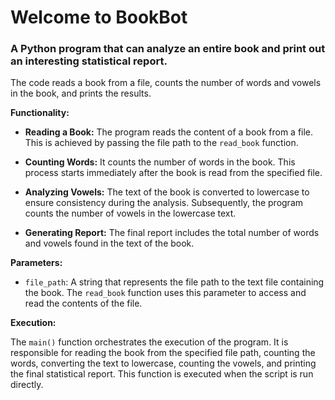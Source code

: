 # Welcome to BookBot

### A Python program that can analyze an entire book and print out an interesting statistical report.

The code reads a book from a file, counts the number of words and vowels in the book, and prints the results.

**Functionality:**

- **Reading a Book:**
  The program reads the content of a book from a file. This is achieved by passing the file path to the `read_book` function.

- **Counting Words:**
  It counts the number of words in the book. This process starts immediately after the book is read from the specified file.

- **Analyzing Vowels:**
  The text of the book is converted to lowercase to ensure consistency during the analysis. Subsequently, the program counts the number of vowels in the lowercase text.

- **Generating Report:**
  The final report includes the total number of words and vowels found in the text of the book.

**Parameters:**

- `file_path`: A string that represents the file path to the text file containing the book. The `read_book` function uses this parameter to access and read the contents of the file.

**Execution:**

The `main()` function orchestrates the execution of the program. It is responsible for reading the book from the specified file path, counting the words, converting the text to lowercase, counting the vowels, and printing the final statistical report. This function is executed when the script is run directly.